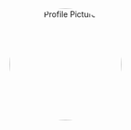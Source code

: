 <div id="header" align="center">
  <img src="https://cdn.discordapp.com/avatars/526842917738774540/a_4cd793ca0e68451d4a6b90be5d89d301.gif?size=1024" alt="Profile Picture" height="auto" width="200" style="border-radius:50%"/>
</div>
